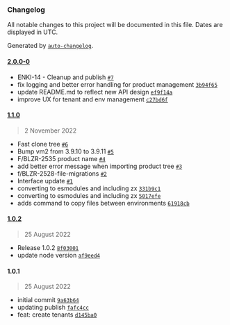 ### Changelog

All notable changes to this project will be documented in this file. Dates are displayed in UTC.

Generated by [`auto-changelog`](https://github.com/CookPete/auto-changelog).

#### [2.0.0-0](https://github.com/CoverGo/covergo-cli/compare/1.1.0...2.0.0-0)

- ENKI-14 - Cleanup and publish [`#7`](https://github.com/CoverGo/covergo-cli/pull/7)
- fix logging and better error handling for product management [`3b94f65`](https://github.com/CoverGo/covergo-cli/commit/3b94f65b5067bc171c727131d6abff2792e1fd78)
- update README.md to reflect new API design [`ef9f14a`](https://github.com/CoverGo/covergo-cli/commit/ef9f14a372eacbf674170a114d44d8ebbc640a96)
- improve UX for tenant and env management [`c27bd6f`](https://github.com/CoverGo/covergo-cli/commit/c27bd6f96dd61e23ff0a425f6caa1a2c759b42b6)

#### [1.1.0](https://github.com/CoverGo/covergo-cli/compare/1.0.2...1.1.0)

> 2 November 2022

- Fast clone tree [`#6`](https://github.com/CoverGo/covergo-cli/pull/6)
- Bump vm2 from 3.9.10 to 3.9.11 [`#5`](https://github.com/CoverGo/covergo-cli/pull/5)
- F/BLZR-2535 product name [`#4`](https://github.com/CoverGo/covergo-cli/pull/4)
- add better error message when importing product tree [`#3`](https://github.com/CoverGo/covergo-cli/pull/3)
- f/BLZR-2528-file-migrations [`#2`](https://github.com/CoverGo/covergo-cli/pull/2)
- Interface update [`#1`](https://github.com/CoverGo/covergo-cli/pull/1)
- converting to esmodules and including zx [`331b9c1`](https://github.com/CoverGo/covergo-cli/commit/331b9c1504309e6ad5b30a59cc324fe2f320f0b5)
- converting to esmodules and including zx [`5017efe`](https://github.com/CoverGo/covergo-cli/commit/5017efedd09a0dacad7fbcd80c3a197a95cf15f4)
- adds command to copy files between environments [`61918cb`](https://github.com/CoverGo/covergo-cli/commit/61918cb9062e1592779834ba914cc09b61ef48c7)

#### [1.0.2](https://github.com/CoverGo/covergo-cli/compare/1.0.1...1.0.2)

> 25 August 2022

- Release 1.0.2 [`8f03001`](https://github.com/CoverGo/covergo-cli/commit/8f0300191e913f920301640b3fa838e29581ec63)
- update node version [`af9eed4`](https://github.com/CoverGo/covergo-cli/commit/af9eed4300a4e7ee02041254cb5b5235d30c7fac)

#### 1.0.1

> 25 August 2022

- initial commit [`9a63b64`](https://github.com/CoverGo/covergo-cli/commit/9a63b64eb6cb624d965af4eee8d85a94a08547ad)
- updating publish [`fafc4cc`](https://github.com/CoverGo/covergo-cli/commit/fafc4ccac1d79c837b7583b91af51694d1c4bde5)
- feat: create tenants [`d145ba0`](https://github.com/CoverGo/covergo-cli/commit/d145ba03b1c5df513fb5877aa4a67f86c03dfc9f)
